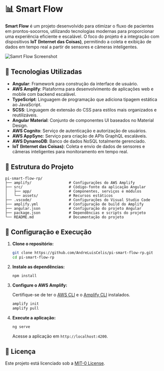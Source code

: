 # 📊 Smart Flow 

**Smart Flow** é um projeto desenvolvido para otimizar o fluxo de pacientes em prontos-socorros, utilizando tecnologias modernas para proporcionar uma experiência eficiente e escalável. O foco do projeto é a integração com dispositivos **IoT (Internet das Coisas)**, permitindo a coleta e exibição de dados em tempo real a partir de sensores e câmeras inteligentes.

![Samrt Flow Screenshot](src/assets/smart-flow.png)

## 🚀 Tecnologias Utilizadas

- **Angular**: Framework para construção da interface de usuário.
- **AWS Amplify**: Plataforma para desenvolvimento de aplicações web e mobile com backend escalável.
- **TypeScript**: Linguagem de programação que adiciona tipagem estática ao JavaScript.
- **SCSS**: Linguagem de extensão do CSS para estilos mais organizados e reutilizáveis.
- **Angular Material**: Conjunto de componentes UI baseados no Material Design.
- **AWS Cognito**: Serviço de autenticação e autorização de usuários.
- **AWS AppSync**: Serviço para criação de APIs GraphQL escaláveis.
- **AWS DynamoDB**: Banco de dados NoSQL totalmente gerenciado.
- **IoT (Internet das Coisas)**: Coleta e envio de dados de sensores e câmeras inteligentes para monitoramento em tempo real.

## 📁 Estrutura do Projeto

```
pi-smart-flow-rp/
├── amplify/                 # Configurações do AWS Amplify
├── src/                     # Código-fonte da aplicação Angular
│   ├── app/                 # Componentes, serviços e módulos
│   └── assets/              # Recursos estáticos
├── .vscode/                 # Configurações do Visual Studio Code
├── amplify.yml              # Configuração de build do Amplify
├── angular.json             # Configuração do projeto Angular
├── package.json             # Dependências e scripts do projeto
└── README.md                # Documentação do projeto
```

## 🔧 Configuração e Execução

1. **Clone o repositório:**

   ```bash
   git clone https://github.com/AndreLuisCelis/pi-smart-flow-rp.git
   cd pi-smart-flow-rp
   ```

2. **Instale as dependências:**

   ```bash
   npm install
   ```

3. **Configure o AWS Amplify:**

   Certifique-se de ter o [AWS CLI](https://docs.aws.amazon.com/cli/latest/userguide/install-cliv2.html) e o [Amplify CLI](https://docs.amplify.aws/cli/start/install/) instalados.

   ```bash
   amplify init
   amplify pull
   ```

4. **Execute a aplicação:**

   ```bash
   ng serve
   ```

   Acesse a aplicação em `http://localhost:4200`.

## 📄 Licença

Este projeto está licenciado sob a [MIT-0 License](LICENSE).






